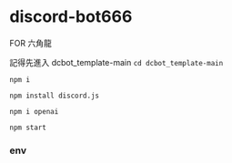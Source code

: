 # discord-bot666
FOR 六角龍

記得先進入 dcbot_template-main
`cd dcbot_template-main`

`npm i`

`npm install discord.js`

`npm i openai`


`npm start`

### env
